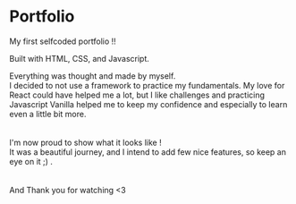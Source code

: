 # Portfolio
My first selfcoded portfolio !!

Built with HTML, CSS, and Javascript.

Everything was thought and made by myself. </br>
I decided to not use a framework to practice my fundamentals. My love for React could have helped me a lot, but I like challenges and practicing Javascript Vanilla helped me to keep my confidence and especially to learn even a little bit more.</br>
</br>
</br>
I'm now proud to show what it looks like !</br>
It was a beautiful journey, and I intend to add few nice features, so keep an eye on it ;) . </br>
</br>
</br>
And Thank you for watching <3
